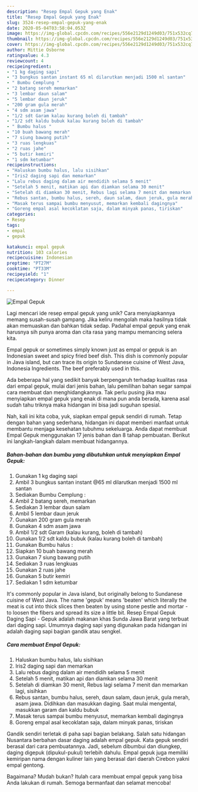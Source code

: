 ```yaml
---
description: "Resep Empal Gepuk yang Enak"
title: "Resep Empal Gepuk yang Enak"
slug: 3524-resep-empal-gepuk-yang-enak
date: 2020-05-04T03:58:04.053Z
image: https://img-global.cpcdn.com/recipes/556e2129d1249d03/751x532cq70/empal-gepuk-foto-resep-utama.jpg
thumbnail: https://img-global.cpcdn.com/recipes/556e2129d1249d03/751x532cq70/empal-gepuk-foto-resep-utama.jpg
cover: https://img-global.cpcdn.com/recipes/556e2129d1249d03/751x532cq70/empal-gepuk-foto-resep-utama.jpg
author: Mittie Osborne
ratingvalue: 4.3
reviewcount: 4
recipeingredient:
- "1 kg daging sapi"
- "3 bungkus santan instant 65 ml dilarutkan menjadi 1500 ml santan"
- " Bumbu Cemplung "
- "2 batang sereh memarkan"
- "3 lembar daun salam"
- "5 lembar daun jeruk"
- "200 gram gula merah"
- "4 sdm asam jawa"
- "1/2 sdt Garam kalau kurang boleh di tambah"
- "1/2 sdt kaldu bubuk kalau kurang boleh di tambah"
- " Bumbu halus "
- "10 buah bawang merah"
- "7 siung bawang putih"
- "3 ruas lengkuas"
- "2 ruas jahe"
- "5 butir kemiri"
- "1 sdm ketumbar"
recipeinstructions:
- "Haluskan bumbu halus, lalu sisihkan"
- "Iris2 daging sapi dan memarkan"
- "Lalu rebus daging dalam air mendidih selama 5 menit"
- "Setelah 5 menit, matikan api dan diamkan selama 30 menit"
- "Setelah di diamkan 30 menit, Rebus lagi selama 7 menit dan memarkan lagi, sisihkan"
- "Rebus santan, bumbu halus, sereh, daun salam, daun jeruk, gula merah, asam jawa. Didihkan dan masukkan daging. Saat mulai mengental, masukkan garam dan kaldu bubuk"
- "Masak terus sampai bumbu menyusut, memarkan kembali dagingnya"
- "Goreng empal asal kecoklatan saja, dalam minyak panas, tiriskan"
categories:
- Resep
tags:
- empal
- gepuk

katakunci: empal gepuk 
nutrition: 103 calories
recipecuisine: Indonesian
preptime: "PT27M"
cooktime: "PT33M"
recipeyield: "1"
recipecategory: Dinner

---
```



![Empal Gepuk](https://img-global.cpcdn.com/recipes/556e2129d1249d03/751x532cq70/empal-gepuk-foto-resep-utama.jpg)

Lagi mencari ide resep empal gepuk yang unik? Cara menyiapkannya memang susah-susah gampang. Jika keliru mengolah maka hasilnya tidak akan memuaskan dan bahkan tidak sedap. Padahal empal gepuk yang enak harusnya sih punya aroma dan cita rasa yang mampu memancing selera kita.

Empal gepuk or sometimes simply known just as empal or gepuk is an Indonesian sweet and spicy fried beef dish. This dish is commonly popular in Java island, but can trace its origin to Sundanese cuisine of West Java, Indonesia Ingredients. The beef preferably used in this.

Ada beberapa hal yang sedikit banyak berpengaruh terhadap kualitas rasa dari empal gepuk, mulai dari jenis bahan, lalu pemilihan bahan segar sampai cara membuat dan menghidangkannya. Tak perlu pusing jika mau menyiapkan empal gepuk yang enak di mana pun anda berada, karena asal sudah tahu triknya maka hidangan ini bisa jadi suguhan spesial.


Nah, kali ini kita coba, yuk, siapkan empal gepuk sendiri di rumah. Tetap dengan bahan yang sederhana, hidangan ini dapat memberi manfaat untuk membantu menjaga kesehatan tubuhmu sekeluarga. Anda dapat membuat Empal Gepuk menggunakan 17 jenis bahan dan 8 tahap pembuatan. Berikut ini langkah-langkah dalam membuat hidangannya.

<!--inarticleads1-->

##### Bahan-bahan dan bumbu yang dibutuhkan untuk menyiapkan Empal Gepuk:

1. Gunakan 1 kg daging sapi
1. Ambil 3 bungkus santan instant @65 ml dilarutkan menjadi 1500 ml santan
1. Sediakan  Bumbu Cemplung :
1. Ambil 2 batang sereh, memarkan
1. Sediakan 3 lembar daun salam
1. Ambil 5 lembar daun jeruk
1. Gunakan 200 gram gula merah
1. Gunakan 4 sdm asam jawa
1. Ambil 1/2 sdt Garam (kalau kurang, boleh di tambah)
1. Gunakan 1/2 sdt kaldu bubuk (kalau kurang boleh di tambah)
1. Gunakan  Bumbu halus :
1. Siapkan 10 buah bawang merah
1. Gunakan 7 siung bawang putih
1. Sediakan 3 ruas lengkuas
1. Gunakan 2 ruas jahe
1. Gunakan 5 butir kemiri
1. Sediakan 1 sdm ketumbar


It&#39;s commonly popular in Java island, but originally belong to Sundanese cuisine of West Java. The name &#39;gepuk&#39; means &#39;beaten&#39; which literally the meat is cut into thick slices then beaten by using stone pestle and mortar - to loosen the fibers and spread its size a little bit. Resep Empal Gepuk Daging Sapi - Gepuk adalah makanan khas Sunda Jawa Barat yang terbuat dari daging sapi. Umumnya daging sapi yang digunakan pada hidangan ini adalah daging sapi bagian gandik atau sengkel. 

<!--inarticleads2-->

##### Cara membuat Empal Gepuk:

1. Haluskan bumbu halus, lalu sisihkan
1. Iris2 daging sapi dan memarkan
1. Lalu rebus daging dalam air mendidih selama 5 menit
1. Setelah 5 menit, matikan api dan diamkan selama 30 menit
1. Setelah di diamkan 30 menit, Rebus lagi selama 7 menit dan memarkan lagi, sisihkan
1. Rebus santan, bumbu halus, sereh, daun salam, daun jeruk, gula merah, asam jawa. Didihkan dan masukkan daging. Saat mulai mengental, masukkan garam dan kaldu bubuk
1. Masak terus sampai bumbu menyusut, memarkan kembali dagingnya
1. Goreng empal asal kecoklatan saja, dalam minyak panas, tiriskan


Gandik sendiri terletak di paha sapi bagian belakang. Salah satu hidangan Nusantara berbahan dasar daging adalah empal gepuk. Kata gepuk sendiri berasal dari cara pembuatannya. Jadi, sebelum dibumbui dan diungkep, daging digepuk (dipukul-pukul) terlebih dahulu. Empal gepuk juga memiliki kemiripan nama dengan kuliner lain yang berasal dari daerah Cirebon yakni empal gentong. 

Bagaimana? Mudah bukan? Itulah cara membuat empal gepuk yang bisa Anda lakukan di rumah. Semoga bermanfaat dan selamat mencoba!
